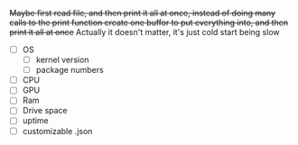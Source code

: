 ~~Maybe first read file, and then print it all at once, instead of doing many calls to the print function
create one buffor to put everything into, and then print it all at once~~
Actually it doesn't matter, it's just cold start being slow
- [ ] OS
    - [ ] kernel version
    - [ ] package numbers
- [ ] CPU
- [ ] GPU
- [ ] Ram
- [ ] Drive space
- [ ] uptime
- [ ] customizable .json
